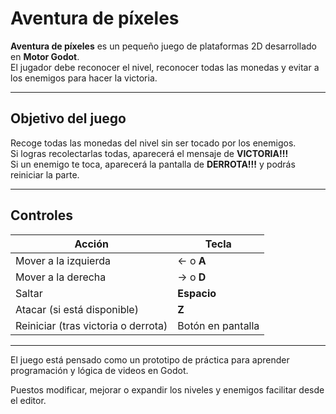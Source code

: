 # Aventura de píxeles

**Aventura de píxeles** es un pequeño juego de plataformas 2D desarrollado en **Motor Godot**.  
El jugador debe reconocer el nivel, reconocer todas las monedas y evitar a los enemigos para hacer la victoria.

---

## Objetivo del juego

Recoge todas las monedas del nivel sin ser tocado por los enemigos.  
Si logras recolectarlas todas, aparecerá el mensaje de **VICTORIA!!!**   
Si un enemigo te toca, aparecerá la pantalla de **DERROTA!!!** y podrás reiniciar la parte.

---

## Controles

| Acción | Tecla |
|--------|-------|
| Mover a la izquierda | ← o **A** |
| Mover a la derecha | → o **D** |
| Saltar | **Espacio** |
| Atacar (si está disponible) | **Z**  |
| Reiniciar (tras victoria o derrota) | Botón en pantalla |

---

El juego está pensado como un prototipo de práctica para aprender programación y lógica de videos en Godot.

Puestos modificar, mejorar o expandir los niveles y enemigos facilitar desde el editor.
